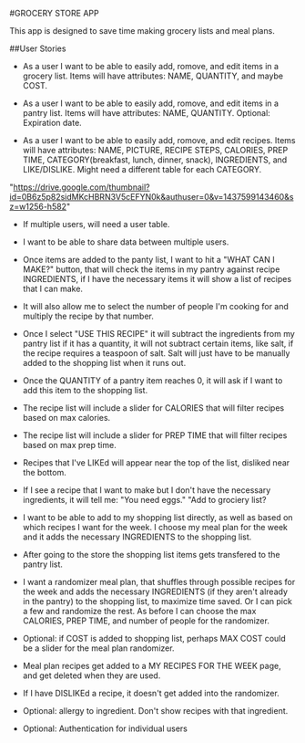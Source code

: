 #GROCERY STORE APP

This app is designed to save time making grocery lists and meal plans.


##User Stories

- As a user I want to be able to easily add, romove, and edit items in a grocery list.  Items will have attributes: NAME, QUANTITY, and maybe COST.

- As a user I want to be able to easily add, romove, and edit items in a pantry list. Items will have attributes: NAME, QUANTITY. Optional: Expiration date.

- As a user I want to be able to easily add, romove, and edit recipes. Items will have attributes: NAME, PICTURE, RECIPE STEPS, CALORIES, PREP TIME, CATEGORY(breakfast, lunch, dinner, snack), INGREDIENTS, and LIKE/DISLIKE. Might need a different table for each CATEGORY.

"https://drive.google.com/thumbnail?id=0B6z5p82sidMKcHBRN3V5cEFYN0k&authuser=0&v=1437599143460&sz=w1256-h582"

- If multiple users, will need a user table.

- I want to be able to share data between multiple users.

- Once items are added to the panty list, I want to hit a "WHAT CAN I MAKE?" button, that will check the items in my pantry against recipe INGREDIENTS, if I have the necessary items it will show a list of recipes that I can make.

- It will also allow me to select the number of people I'm cooking for and multiply the recipe by that number.

- Once I select "USE THIS RECIPE" it will subtract the ingredients from my pantry list if it has a quantity, it will not subtract certain items, like salt, if the recipe requires a teaspoon of salt.  Salt will just have to be manually added to the shopping list when it runs out.

- Once the QUANTITY of a pantry item reaches 0, it will ask if I want to add this item to the shopping list.

- The recipe list will include a slider for CALORIES that will filter recipes based on max calories.

- The recipe list will include a slider for PREP TIME that will filter recipes based on max prep time.

- Recipes that I've LIKEd will appear near the top of the list, disliked near the bottom.

- If I see a recipe that I want to make but I don't have the necessary ingredients, it will tell me: "You need eggs." "Add to grociery list?

- I want to be able to add to my shopping list directly, as well as based on which recipes I want for the week.  I choose my meal plan for the week and it adds the necessary INGREDIENTS to the shopping list.

- After going to the store the shopping list items gets transfered to the pantry list.

- I want a randomizer meal plan, that shuffles through possible recipes for the week and adds the necessary INGREDIENTS (if they aren't already in the pantry) to the shopping list, to maximize time saved.  Or I can pick a few and randomize the rest.  As before I can choose the max CALORIES, PREP TIME, and number of people for the randomizer.

- Optional: if COST is added to shopping list, perhaps MAX COST could be a slider for the meal plan randomizer.

- Meal plan recipes get added to a MY RECIPES FOR THE WEEK page, and get deleted when they are used.

- If I have DISLIKEd a recipe, it doesn't get added into the randomizer.

- Optional: allergy to ingredient. Don't show recipes with that ingredient.

- Optional: Authentication for individual users
